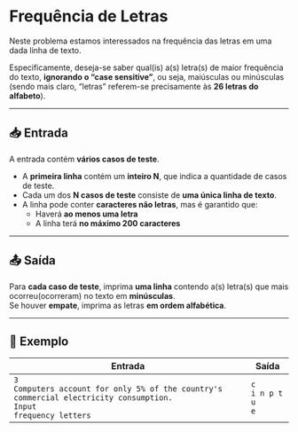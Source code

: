 # Frequência de Letras

Neste problema estamos interessados na frequência das letras em uma dada linha de texto.

Especificamente, deseja-se saber qual(is) a(s) letra(s) de maior frequência do texto, **ignorando o “case sensitive”**, ou seja, maiúsculas ou minúsculas (sendo mais claro, “letras” referem-se precisamente às **26 letras do alfabeto**).

---

## 📥 Entrada

A entrada contém **vários casos de teste**.

- A **primeira linha** contém um **inteiro N**, que indica a quantidade de casos de teste.
- Cada um dos **N casos de teste** consiste de **uma única linha de texto**.
- A linha pode conter **caracteres não letras**, mas é garantido que:
  - Haverá **ao menos uma letra**
  - A linha terá **no máximo 200 caracteres**

---

## 📤 Saída

Para **cada caso de teste**, imprima **uma linha** contendo a(s) letra(s) que mais ocorreu(ocorreram) no texto em **minúsculas**.  
Se houver **empate**, imprima as letras **em ordem alfabética**.

---

## 🧪 Exemplo

| Entrada                                                                                                                       | Saída                     |
| ----------------------------------------------------------------------------------------------------------------------------- | ------------------------- |
| `3`<br>`Computers account for only 5% of the country's commercial electricity consumption.`<br>`Input`<br>`frequency letters` | `c`<br>`i n p t u`<br>`e` |
